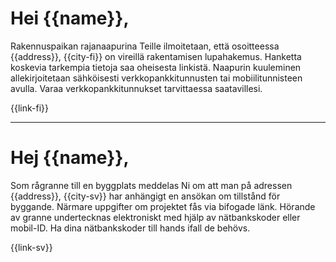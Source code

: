 # Hei {{name}},

Rakennuspaikan rajanaapurina Teille ilmoitetaan, että osoitteessa {{address}}, {{city-fi}} on vireillä rakentamisen lupahakemus. Hanketta koskevia tarkempia tietoja saa oheisesta linkistä. Naapurin kuuleminen allekirjoitetaan sähköisesti verkkopankkitunnusten tai mobiilitunnisteen avulla. Varaa verkkopankkitunnukset tarvittaessa saatavillesi.
 
{{link-fi}}
 
---

# Hej {{name}},

Som rågranne till en byggplats meddelas Ni om att man på adressen {{address}}, {{city-sv}} har anhängigt en ansökan om tillstånd för byggande. Närmare uppgifter om projektet fås via bifogade länk. Hörande av granne undertecknas elektroniskt med hjälp av nätbankskoder eller mobil-ID. Ha dina nätbankskoder till hands ifall de behövs.


{{link-sv}}
